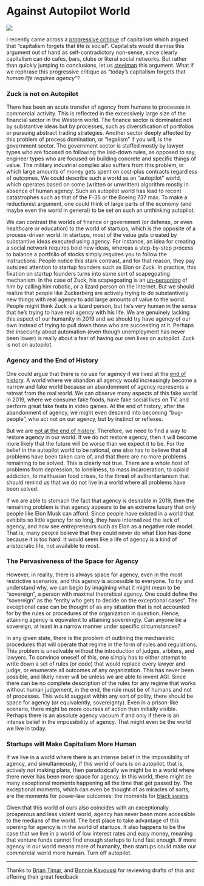 # Against Autopilot World

![](https://paper-attachments.dropbox.com/s_ED75E6BE572EA5B91E8083747BE02FCB1E48EDC11F6A00C377ADC28F205C1473_1574716156374_image.png)

I recently came across a [progressive critique](https://twitter.com/AndrewYang/status/1195489985668866049?s=20) of capitalism which argued that “capitalism forgets that life is social”. Capitalists would dismiss this argument out of hand as self-contradictory non-sense, since clearly capitalism can do cafes, bars, clubs or literal social networks. But rather than quickly jumping to conclusions, let us [steelman](https://wiki.lesswrong.com/wiki/Steel_man) this argument. What if we rephrase this progressive critique as “today’s capitalism forgets that *human life requires agency*”?

### Zuck is not on Autopilot
There has been an acute transfer of agency from humans to processes in commercial activity. This is reflected in the excessively large size of the financial sector in the Western world. The finance sector is dominated not by substantive ideas but by processes, such as diversification of portfolios or pursuing abstract trading strategies. Another sector deeply affected by this problem of process domination, or “legalism” if you will, is the government sector. The government sector is staffed mostly by lawyer types who are focused on following the laid-down rules, as opposed to say, engineer types who are focused on building concrete and specific things of value. The military industrial complex also suffers from this problem, in which large amounts of money gets spent on cost-plus contracts regardless of outcomes. We could describe such a world as an “autopilot” world, which operates based on some (written or unwritten) algorithm mostly in absence of human agency. Such an autopilot world has lead to recent catastrophes such as that of the F-35 or the Boeing 737 max. To make a reductionist argument, one could think of large parts of the economy (and maybe even the world in general) to be set on such an unthinking autopilot.

We can contrast the worlds of finance or government (or defense, or even healthcare or education) to the world of startups, which is the opposite of a process-driven world. In startups, most of the value gets created by substantive ideas executed using agency. For instance, an idea for creating a social network requires bold new ideas, whereas a step-by-step process to balance a portfolio of stocks simply requires you to follow the instructions. People notice this stark contrast, and for that reason, they pay outsized attention to startup founders such as Elon or Zuck. In practice, this fixation on startup founders turns into some sort of scapegoating mechanism. In the case of Zuck, his scapegoating is an [un-personing](https://mashable.com/2018/04/05/mark-zuckerberg-memes/) of him by calling him robotic, or a lizard person on the internet. But we should realize that people like Zuckerberg are actively trying to do substantively new things with real agency to add large amounts of value to the world. People might think Zuck is a lizard person, but he’s very human in the sense that he’s trying to have real agency with his life.  We are genuinely lacking this aspect of our humanity in 2019 and we should try have agency of our own instead of trying to pull down those who are succeeding at it. Perhaps the insecurity about automation (even though unemployment has never been lower) is really about a fear of having our own lives on autopilot. Zuck is not on autopilot.

### Agency and the End of History
One could argue that there is no use for agency if we lived at the [end of history](https://en.wikipedia.org/wiki/The_End_of_History_and_the_Last_Man). A world where we abandon all agency would increasingly become a narrow and fake world because an abandonment of agency represents a retreat from the real world. We can observe many aspects of this fake world in 2019, where we consume fake foods, have fake social lives on TV, and perform great fake feats in video games. At the end of history, after the abandonment of agency, we might even descend into becoming “bug-people”, who act not on our agency, but by instinct or reflexes. 

But we are [not at the end of history](https://www.bbc.com/news/world-asia-china-43361276). Therefore, we need to find a way to restore agency in our world. If we do not restore agency, then it will become more likely that the future will be worse than we expect it to be. For the belief in the autopilot world to be rational, one also has to believe that all problems have been taken care of, and that there are no more problems remaining to be solved. This is clearly not true. There are a whole host of problems from depression, to loneliness, to mass incarceration, to opioid addiction, to malthusian food crises, to the threat of authoritarianism that should remind us that we do not live in a world where all problems have been solved.

If we are able to stomach the fact that agency is desirable in 2019, then the remaining problem is that agency appears to be an extreme luxury that only people like Elon Musk can afford. Since people have existed in a world that exhibits so little agency for so long, they have internalized the lack of agency, and now see entrepreneurs such as Elon as a negative role model. That is, many people believe that they could never do what Elon has done because it is too hard. It would seem like a life of agency is a kind of aristocratic life, not available to most.

### The Pervasiveness of the Space for Agency
However, in reality, there is always space for agency, even in the most restrictive scenarios, and this agency is accessible to everyone. To try and understand why, we can begin by imagining what it might mean to be “sovereign”, a person with maximal theoretical agency. One could define the “sovereign” as the “entity who gets to decide on the exceptional cases”. The exceptional case can be thought of as any situation that is not accounted for by the rules or procedures of the organization in question. Hence, attaining agency is equivalent to attaining sovereingty. Can anyone be a sovereign, at least in a narrow manner under specific circumstances? 

In any given state, there is the problem of outlining the mechanistic procedures that will operate that regime in the form of rules and regulations. This problem is unsolvable without the introduction of judges, arbiters, and lawyers. To convince oneself of this, one simply has to either attempt to write down a set of rules (or code) that would replace every lawyer and judge, or enumerate all outcomes of any organization. This has never been possible, and likely never will be unless we are able to invent AGI. Since there can be no complete description of the rules for any regime that works without human judgement, in the end, the rule must be of humans and not of processes. This would suggest within any sort of polity, there should be space for agency (or equivalently, sovereignty). Even in a prison-like scenario, there might be more courses of action than initially visible. Perhaps there is an absolute agency vacuum if and only if there is an intense belief in the impossibility of agency. That might even be the world we live in today. 

### Startups will Make Capitalism More Human
If we live in a world where there is an intense belief in the impossibility of agency, and simultaneously, if this world of ours is on autopilot, that is, actively not making plans, then paradoxically we might be in a world where there never has been more space for agency. In this world, there might be many exceptional moments happening all the time that get passed by. The exceptional moments, which can even be thought of as miracles of sorts, are the moments for power-law outcomes: the moments for [black swans](https://en.wikipedia.org/wiki/The_Black_Swan:_The_Impact_of_the_Highly_Improbable). 

Given that this world of ours also coincides with an exceptionally prosperous and less violent world, agency has never been more accessible to the medians of the world. The best place to take advantage of this opening for agency is in the world of startups. It also happens to be the case that we live in a world of low interest rates and easy money, meaning that venture funds cannot find enough startups to fund fast enough. If more agency in our world means more of humanity, then startups could make our commercial world more human. Turn off autopilot.

---
Thanks to [Brian Timar](https://twitter.com/briantimar), and [Bonnie Kavoussi](https://twitter.com/bkavoussi) for reviewing drafts of this and offering their great feedback
